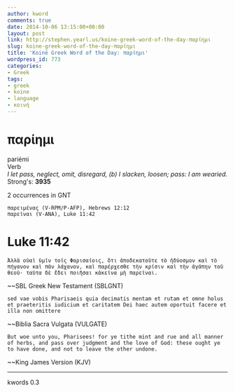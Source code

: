 ```yaml
---
author: kword
comments: true
date: 2014-10-06 13:15:00+00:00
layout: post
link: http://stephen.yearl.us/koine-greek-word-of-the-day-παρίημι
slug: koine-greek-word-of-the-day-παρίημι
title: 'Koinē Greek Word of the Day: παρίημι'
wordpress_id: 773
categories:
- Greek
tags:
- greek
- koine
- language
- κοινή
---
```


# παρίημι

pariémi  
Verb  
*I let pass, neglect, omit, disregard, (b) I slacken, loosen; pass: I am wearied.*  
Strong's: **3935**  

2 occurrences in GNT


```text
παρειμένας (V-RPM/P-AFP), Hebrews 12:12
παρεῖναι (V-ANA), Luke 11:42
```

# Luke 11:42

```text
Ἀλλὰ οὐαὶ ὑμῖν τοῖς Φαρισαίοις, ὅτι ἀποδεκατοῦτε τὸ ἡδύοσμον καὶ τὸ πήγανον καὶ πᾶν λάχανον, καὶ παρέρχεσθε τὴν κρίσιν καὶ τὴν ἀγάπην τοῦ θεοῦ· ταῦτα δὲ ἔδει ποιῆσαι κἀκεῖνα μὴ παρεῖναι.
```
~~SBL Greek New Testament (SBLGNT)

```text
sed vae vobis Pharisaeis quia decimatis mentam et rutam et omne holus et praeteritis iudicium et caritatem Dei haec autem oportuit facere et illa non omittere
```
~~Biblia Sacra Vulgata (VULGATE)


```text
But woe unto you, Pharisees! for ye tithe mint and rue and all manner of herbs, and pass over judgment and the love of God: these ought ye to have done, and not to leave the other undone.
```
~~King James Version (KJV)

* * *
kwords 0.3
